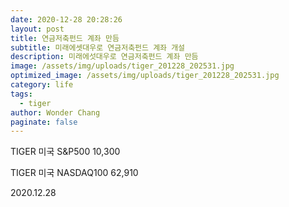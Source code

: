 ```yaml
---
date: 2020-12-28 20:28:26
layout: post
title: 연금저축펀드 계좌 만듬
subtitle: 미래에셋대우로 연금저축펀드 계좌 개설
description: 미래에섯대우로 연금저축펀드 계좌 만듬
image: /assets/img/uploads/tiger_201228_202531.jpg
optimized_image: /assets/img/uploads/tiger_201228_202531.jpg
category: life
tags:
  - tiger
author: Wonder Chang
paginate: false
---
```

TIGER 미국 S&P500 10,300

TIGER 미국 NASDAQ100 62,910



2020.12.28
